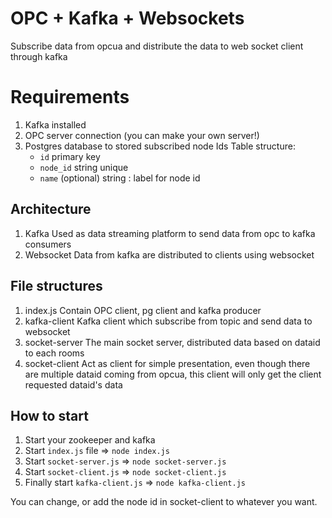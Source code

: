 # OPC + Kafka + Websockets

Subscribe data from opcua and distribute the data to web socket client through kafka

# Requirements

1. Kafka installed
2. OPC server connection (you can make your own server!)
3. Postgres database to stored subscribed node Ids
   Table structure:
   - `id` primary key
   - `node_id` string unique
   - `name` (optional) string : label for node id

## Architecture

1. Kafka
   Used as data streaming platform to send data from opc to kafka consumers
2. Websocket
   Data from kafka are distributed to clients using websocket

## File structures

1. index.js
   Contain OPC client, pg client and kafka producer
2. kafka-client
   Kafka client which subscribe from topic and send data to websocket
3. socket-server
   The main socket server, distributed data based on dataid to each rooms
4. socket-client
   Act as client for simple presentation, even though there are multiple dataid coming from opcua, this client will only get the client requested dataid's data

## How to start

1. Start your zookeeper and kafka
2. Start `index.js` file => `node index.js`
3. Start `socket-server.js` => `node socket-server.js`
4. Start `socket-client.js` => `node socket-client.js`
5. Finally start `kafka-client.js` => `node kafka-client.js`

You can change, or add the node id in socket-client to whatever you want.
